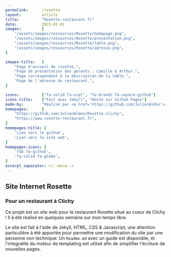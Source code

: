 ```yaml
---
permalink:      /rosette
layout:         article
title:          "Rosette-restaurant.fr"
date:           2023-01-01
images:         [
    "/assets/images/ressources/Rosette/homepage.png",
    "/assets/images/ressources/Rosette/presentation.png",
    "/assets/images/ressources/Rosette/table.png",
    "/assets/images/ressources/Rosette/adresse.png",
]

images-title:   [
    "Page d'accueil de rosette.",
    "Page de présentation des gérants : Camille & Arthur.",
    "Page correspondant à la description de la table.",
    "Page de l'adresse du restaurant.",
]

icons:          ["fa-solid fa-vial", "fa-brands fa-square-github"]
icons-title:    ["Fait avec Jekyll", "Hosté sur Github Pages"]
made-by:        "Réalisé par <a href='https://github.com/JulienAldon'>Julien Aldon</a>"
homepages:      [
    "https://github.com/JulienAldon/Rosette-clichy",
    "https://www.rosette-restaurant.fr",
]
homepages-title: [
    'Lien vers le github',
    'Lien vers le site web',
]
homepages-icons: [
    'fab fa-github',
    'fa-solid fa-globe',
]
excerpt_separator: <!--more-->
---
```

## Site Internet Rosette
### Pour un restaurant à Clichy
Ce projet est un site web pour le restaurant Rosette situé au coeur de Clichy ! 
Il à été réalisé en quelques semaine sur mon temps libre.


<!--more-->
Le site est fait à l'aide de Jekyll, HTML, CSS & Javascript, une attention particulière à été apportée pour permettre une modification du site par une personne non technique. Un `Readme.md` avec un guide est disponible, et l'integralité du moteur de templating est utilisé afin de simplifier l'écriture de nouvelles pages.
